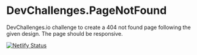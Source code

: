# DevChallenges.PageNotFound
DevChallenges.io challenge to create a 404 not found page following the given design. The page should be responsive. 

[![Netlify Status](https://api.netlify.com/api/v1/badges/43739262-a841-4ec6-8fda-1b00847c1a3e/deploy-status)](https://app.netlify.com/sites/not-found-404/deploys)
